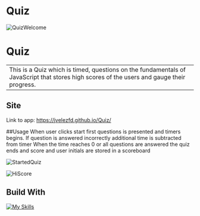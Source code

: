   # Quiz
  
  ![QuizWelcome](https://user-images.githubusercontent.com/101678295/169906245-1ca08089-9e52-438c-85aa-defd89c63a90.PNG)
  
  # Quiz
  <table>
  <tr>
  <td>
This is a Quiz which is timed, questions on the fundamentals of JavaScript that stores high scores of the users and gauge their progress.
  </td>
  </tr>
  </table>
  
  ## Site
  Link to app:  https://jvelezfd.github.io/Quiz/

 ##Usage
When user clicks start first questions is presented and timers begins. If question is answered incorrectly additional time is subtracted from timer
When the time reaches 0 or all questions are answered the quiz ends and score and user initials are stored  in a scoreboard

![StartedQuiz](https://user-images.githubusercontent.com/101678295/169906464-71f26e09-1621-441b-8e27-48ec021eeb60.PNG)

![HiScore](https://user-images.githubusercontent.com/101678295/169906507-d595dd07-f7f9-4638-a1ab-35a9f5b00224.PNG)
 
 ## Build With
 [![My Skills](https://skillicons.dev/icons?i=js,html,css&perline=7)](https://skillicons.dev)

  
